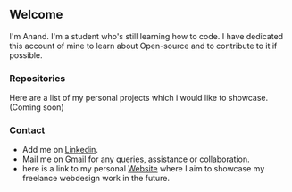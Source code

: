 ## Welcome

I'm Anand. I'm a student who's still learning how to code. I have dedicated this account of mine to learn about Open-source and to contribute to it if possible.

### Repositories

Here are a list of my personal projects which i would like to showcase. (Coming soon) 


### Contact

* Add me on [Linkedin](https://www.linkedin.com/in/anand-mahesh/).
* Mail me on [Gmail](manand881@gmail.com) for any queries, assistance or collaboration.
* here is a link to my personal [Website](https://anand.technology) where I aim to showcase my freelance webdesign work in the future.